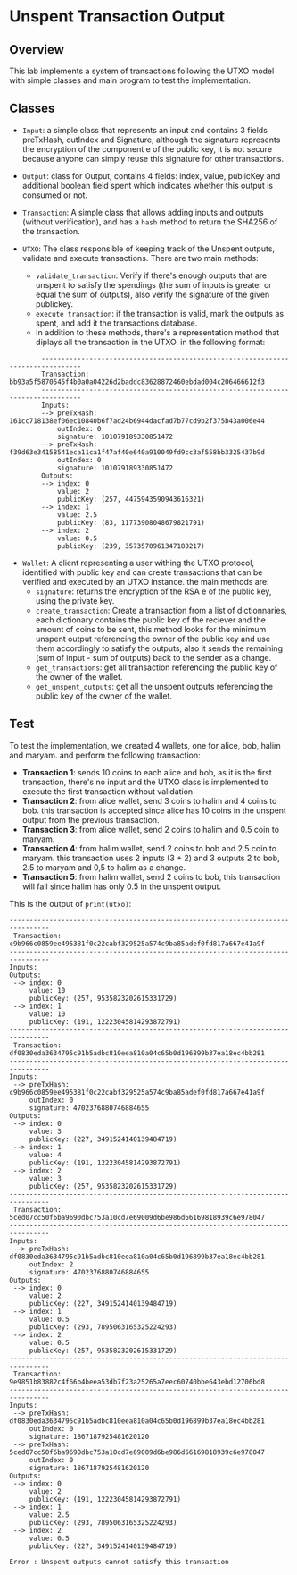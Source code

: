 # Unspent Transaction Output

## Overview

This lab implements a system of transactions following the UTXO model with simple classes and main program to test the implementation.

## Classes

* ```Input```: a simple class that represents an input and contains 3 fields preTxHash, outIndex and Signature, although the signature represents the encryption of the component e of the public key, it is not secure because anyone can simply reuse this signature for other transactions.

* ```Output```: class for Output, contains 4 fields: index, value, publicKey and additional boolean field spent which indicates whether this output is consumed or not.

* ```Transaction```: A simple class that allows adding inputs and outputs (without verification), and has a ```hash``` method to return the SHA256 of the transaction.

* ```UTXO```: The class responsible of keeping track of the Unspent outputs, validate and execute transactions. There are two main methods:
    - ```validate_transaction```: Verify if there's enough outputs that are unspent to satisfy the spendings (the sum of inputs is greater or equal the sum of outputs), also verify the signature of the given publickey.
    - ```execute_transaction```: if the transaction is valid, mark the outputs as spent, and add it the transactions database.
    - In addition to these methods, there's a representation method that diplays all the transaction in the UTXO. in the following format:
```
        --------------------------------------------------------------------------------
        Transaction:  bb93a5f5870545f4b0a0a04226d2baddc83628872460ebdad004c206466612f3
        --------------------------------------------------------------------------------
        Inputs: 
        --> preTxHash: 161cc718138ef06ec10840b6f7ad24b6944dacfad7b77cd9b2f375b43a006e44
            outIndex: 0
            signature: 101079189330851472
        --> preTxHash: f39d63e34158541eca11ca1f47af40e640a910049fd9cc3af558bb3325437b9d
            outIndex: 0
            signature: 101079189330851472
        Outputs: 
        --> index: 0
            value: 2
            publicKey: (257, 4475943590943616321)
        --> index: 1
            value: 2.5
            publicKey: (83, 11773908048679821791)
        --> index: 2
            value: 0.5
            publicKey: (239, 3573570961347180217)
```
* ```Wallet```: A client representing a user withing the UTXO protocol, identified with public key and can create transactions that can be verified and executed by an UTXO instance. the main methods are:
    - ```signature```: returns the encryption of the RSA e of the public key, using the private key.
    - ```create_transaction```: Create a transaction from a list of dictionnaries, each dictionary contains the public key of the reciever and the amount of coins to be sent, this method looks for the minimum unspent output referencing the owner of the public key and use them accordingly to satisfy the outputs, also it sends the remaining (sum of input - sum of outputs) back to the sender as a change.
    - ```get_transactions```: get all transaction referencing the public key of the owner of the wallet.
    - ```get_unspent_outputs```: get all the unspent outputs referencing the public key of the owner of the wallet.

## Test

To test the implementation, we created 4 wallets, one for alice, bob, halim and maryam. and perform the following transaction:

- **Transaction 1**: sends 10 coins to each alice and bob, as it is the first transaction, there's no input and the UTXO class is implemented to execute the first transaction without validation.
- **Transaction 2**: from alice wallet, send 3 coins to halim and 4 coins to bob. this transaction is accepted since alice has 10 coins in the unspent output from the previous transaction.
- **Transaction 3**: from alice wallet, send 2 coins to halim and 0.5 coin to maryam.
- **Transaction 4**: from halim wallet, send 2 coins to bob and 2.5 coin to maryam. this transaction uses 2 inputs (3 + 2) and 3 outputs 2 to bob, 2.5 to maryam and 0,5 to halim as a change.
- **Transaction 5**: from halim wallet, send 2 coins to bob, this transaction will fail since halim has only 0.5 in the unspent output.

This is the output of ```print(utxo)```:

```
--------------------------------------------------------------------------------
 Transaction:  c9b966c0859ee495381f0c22cabf329525a574c9ba85adef0fd817a667e41a9f
--------------------------------------------------------------------------------
Inputs: 
Outputs: 
 --> index: 0
     value: 10
     publicKey: (257, 9535823202615331729)
 --> index: 1
     value: 10
     publicKey: (191, 12223045814293872791)
--------------------------------------------------------------------------------
 Transaction:  df0830eda3634795c91b5adbc810eea810a04c65b0d196899b37ea18ec4bb281
--------------------------------------------------------------------------------
Inputs: 
 --> preTxHash: c9b966c0859ee495381f0c22cabf329525a574c9ba85adef0fd817a667e41a9f
     outIndex: 0
     signature: 4702376880746884655
Outputs: 
 --> index: 0
     value: 3
     publicKey: (227, 3491524140139484719)
 --> index: 1
     value: 4
     publicKey: (191, 12223045814293872791)
 --> index: 2
     value: 3
     publicKey: (257, 9535823202615331729)
--------------------------------------------------------------------------------
 Transaction:  5ced07cc50f6ba9690dbc753a10cd7e69009d6be986d66169818939c6e978047
--------------------------------------------------------------------------------
Inputs: 
 --> preTxHash: df0830eda3634795c91b5adbc810eea810a04c65b0d196899b37ea18ec4bb281
     outIndex: 2
     signature: 4702376880746884655
Outputs: 
 --> index: 0
     value: 2
     publicKey: (227, 3491524140139484719)
 --> index: 1
     value: 0.5
     publicKey: (293, 7895063165325224293)
 --> index: 2
     value: 0.5
     publicKey: (257, 9535823202615331729)
--------------------------------------------------------------------------------
 Transaction:  9e9851b83882c4f66b4beea53db7f23a25265a7eec60740bbe643ebd12706bd8
--------------------------------------------------------------------------------
Inputs: 
 --> preTxHash: df0830eda3634795c91b5adbc810eea810a04c65b0d196899b37ea18ec4bb281
     outIndex: 0
     signature: 1867187925481620120
 --> preTxHash: 5ced07cc50f6ba9690dbc753a10cd7e69009d6be986d66169818939c6e978047
     outIndex: 0
     signature: 1867187925481620120
Outputs: 
 --> index: 0
     value: 2
     publicKey: (191, 12223045814293872791)
 --> index: 1
     value: 2.5
     publicKey: (293, 7895063165325224293)
 --> index: 2
     value: 0.5
     publicKey: (227, 3491524140139484719)

Error : Unspent outputs cannot satisfy this transaction
```